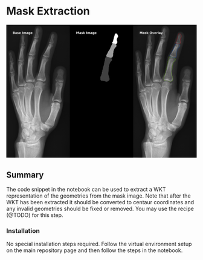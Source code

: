 # Mask Extraction

![Mask Extraction and Overlay](example/output/example_mask_overlay.png?raw=false "Mask Extraction and Overlay")

## Summary
The code snippet in the notebook can be used to extract a WKT representation of
the geometries from the mask image. Note that after the WKT has been extracted
it should be converted to centaur coordinates and any invalid geometries should
be fixed or removed. You may use the recipe (@TODO) for this step.

### Installation
No special installation steps required. Follow the virtual environment setup on
the main repository page and then follow the steps in the notebook.
